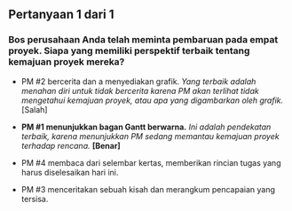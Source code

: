 ## Pertanyaan 1 dari 1
### Bos perusahaan Anda telah meminta pembaruan pada empat proyek. Siapa yang memiliki perspektif terbaik tentang kemajuan proyek mereka?

- PM #2 bercerita dan a menyediakan grafik. *Yang terbaik adalah menahan diri untuk tidak bercerita karena PM akan terlihat tidak mengetahui kemajuan proyek, atau apa yang digambarkan oleh grafik.*
[Salah]



- **PM #1 menunjukkan bagan Gantt berwarna.** *Ini adalah pendekatan terbaik, karena menunjukkan PM sedang memantau kemajuan proyek terhadap rencana.* **[Benar]**

- PM #4 membaca dari selembar kertas, memberikan rincian tugas yang harus diselesaikan hari ini.

- PM #3 menceritakan sebuah kisah dan merangkum pencapaian yang tersisa.